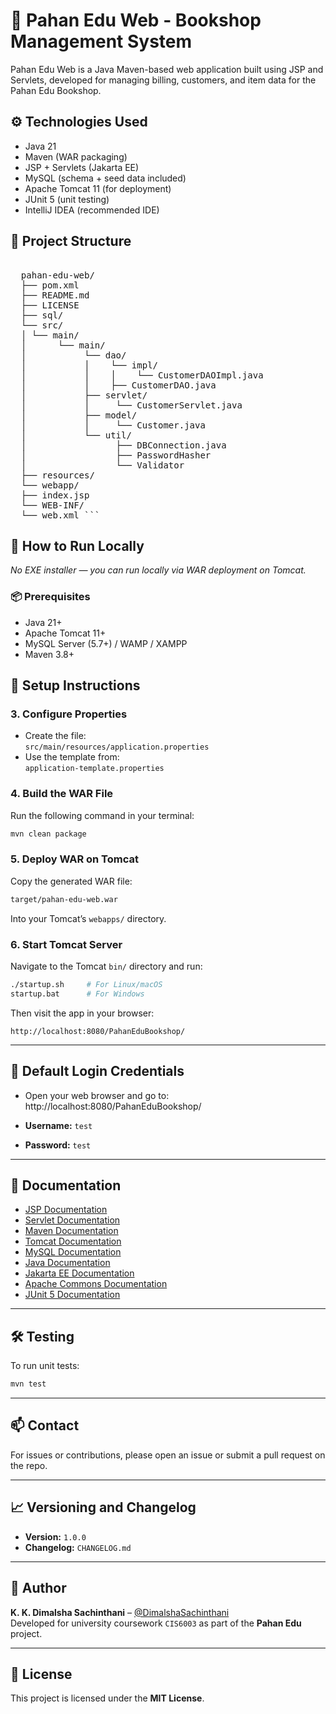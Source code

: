 # 📘 Pahan Edu Web - Bookshop Management System
Pahan Edu Web is a Java Maven-based web application built using JSP and Servlets, developed for managing billing, customers, and item data for the Pahan Edu Bookshop.

## ⚙️ Technologies Used
- Java 21
- Maven (WAR packaging)
- JSP + Servlets (Jakarta EE)
- MySQL (schema + seed data included)
- Apache Tomcat 11 (for deployment)
- JUnit 5 (unit testing)
- IntelliJ IDEA (recommended IDE)

## 📂 Project Structure

<pre>  
  pahan-edu-web/ 
  ├── pom.xml 
  ├── README.md 
  ├── LICENSE
  ├── sql/
  └── src/
  │ └── main/ 
  │      └── main/  
  │           └── dao/
  │           │    └── impl/
  │           │    │    └── CustomerDAOImpl.java
  │           │    ├── CustomerDAO.java
  │           ├── servlet/ 
  │           │     └── CustomerServlet.java 
  │           ├── model/ 
  │           │     └── Customer.java 
  │           └── util/
  │                 ├── DBConnection.java
  │                 ├── PasswordHasher
  │                 └── Validator
  ├── resources/ 
  └── webapp/ 
  ├── index.jsp 
  └── WEB-INF/ 
  └── web.xml ``` </pre>

## 🚀 How to Run Locally
_No EXE installer — you can run locally via WAR deployment on Tomcat._

### 📦 Prerequisites
- Java 21+
- Apache Tomcat 11+
- MySQL Server (5.7+) / WAMP / XAMPP
- Maven 3.8+

## 🔧 Setup Instructions

### 3. Configure Properties
- Create the file:  
  `src/main/resources/application.properties`
- Use the template from:  
  `application-template.properties`

### 4. Build the WAR File
Run the following command in your terminal:

```bash
mvn clean package
```

### 5. Deploy WAR on Tomcat
Copy the generated WAR file:

```bash
target/pahan-edu-web.war
```

Into your Tomcat’s `webapps/` directory.

### 6. Start Tomcat Server
Navigate to the Tomcat `bin/` directory and run:

```bash
./startup.sh     # For Linux/macOS
startup.bat      # For Windows
```

Then visit the app in your browser:

```
http://localhost:8080/PahanEduBookshop/
```

---

## 🔐 Default Login Credentials

- Open your web browser and go to:
  http://localhost:8080/PahanEduBookshop/

- **Username:** `test`
- **Password:** `test`

---

## 📖 Documentation

- [JSP Documentation](https://docs.oracle.com/javaee/7/tutorial/servlets.htm)
- [Servlet Documentation](https://jakarta.ee/specifications/servlet/)
- [Maven Documentation](https://maven.apache.org/guides/index.html)
- [Tomcat Documentation](https://tomcat.apache.org/tomcat-11.0-doc/)
- [MySQL Documentation](https://dev.mysql.com/doc/)
- [Java Documentation](https://docs.oracle.com/en/java/)
- [Jakarta EE Documentation](https://jakarta.ee/specifications/)
- [Apache Commons Documentation](https://commons.apache.org/)
- [JUnit 5 Documentation](https://junit.org/junit5/)
---

## 🛠️ Testing

To run unit tests:

```bash
mvn test
```

---

## 📫 Contact

For issues or contributions, please open an issue or submit a pull request on the repo.

---

## 📈 Versioning and Changelog

- **Version:** `1.0.0`
- **Changelog:** `CHANGELOG.md`

---

## 📣 Author

**K. K. Dimalsha Sachinthani** – [@DimalshaSachinthani](https://github.com/DimalshaSachinthani)  
Developed for university coursework `CIS6003` as part of the **Pahan Edu** project.

---

## 📝 License

This project is licensed under the **MIT License**.